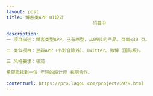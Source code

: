 ```yaml
---                
layout: post       
title: 博客类APP UI设计
                                招募中
           
description: 
一 项目描述：博客类型APP，已有原型，从0到1的产品。页面≤30 页。

二 类似项目：豆瓣APP（书影音除外）、Twitter、微博（国际版）。

三 风格要求：极简

希望能找到一位 年轻的设计师 长期合作。
     
contenturl: https://pro.lagou.com/project/6979.html      
---                 
```

